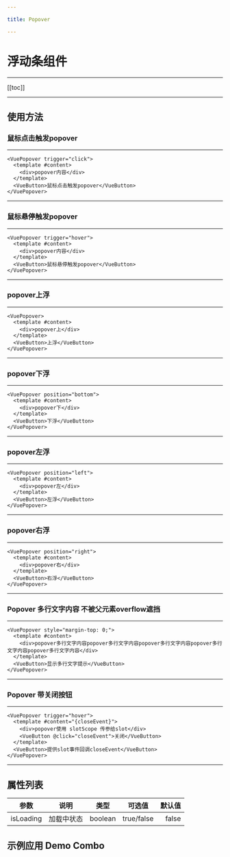 ```yaml
---

title: Popover

---
```


# 浮动条组件

---

[[toc]]

---

## 使用方法

### 鼠标点击触发popover

---

<ClientOnly>

<popover-click></popover-click>

</ClientOnly>

```vue
<VuePopover trigger="click">
  <template #content>
    <div>popover内容</div>
  </template>
  <VueButton>鼠标点击触发popover</VueButton>
</VuePopover>
```

---

### 鼠标悬停触发popover

---

<ClientOnly>

<popover-hover></popover-hover>

</ClientOnly>

```vue
<VuePopover trigger="hover">
  <template #content>
    <div>popover内容</div>
  </template>
  <VueButton>鼠标悬停触发popover</VueButton>
</VuePopover>
```

---

### popover上浮

---

<ClientOnly>

<popover-up></popover-up>

</ClientOnly>

```vue
<VuePopover>
  <template #content>
    <div>popover上</div>
  </template>
  <VueButton>上浮</VueButton>
</VuePopover>
```

---

### popover下浮

---

<ClientOnly>

<popover-down></popover-down>

</ClientOnly>

```vue
<VuePopover position="bottom">
  <template #content>
    <div>popover下</div>
  </template>
  <VueButton>下浮</VueButton>
</VuePopover>
```

---

### popover左浮

---

<ClientOnly>

<popover-left></popover-left>

</ClientOnly>

```vue
<VuePopover position="left">
  <template #content>
    <div>popover左</div>
  </template>
  <VueButton>左浮</VueButton>
</VuePopover>
```

---

### popover右浮

---

<ClientOnly>

<popover-right></popover-right>

</ClientOnly>

```vue
<VuePopover position="right">
  <template #content>
    <div>popover右</div>
  </template>
  <VueButton>右浮</VueButton>
</VuePopover>
```

---

### Popover 多行文字内容 不被父元素overflow遮挡

---

<ClientOnly>

<popover-multi></popover-multi>

</ClientOnly>

```vue
<VuePopover style="margin-top: 0;">
  <template #content>
    <div>popover多行文字内容popover多行文字内容popover多行文字内容popover多行文字内容popover多行文字内容</div>
  </template>
  <VueButton>显示多行文字提示</VueButton>
</VuePopover>
```

---

### Popover 带关闭按钮

---

<ClientOnly>

<popover-close></popover-close>

</ClientOnly>

```vue
<VuePopover trigger="hover">
  <template #content="{closeEvent}">
    <div>popover使用 slotScope 传参给slot</div>
    <VueButton @click="closeEvent">关闭</VueButton>
  </template>
  <VueButton>提供slot事件回调closeEvent</VueButton>
</VuePopover>
```

---

## 属性列表

| 参数       |  说明   | 类型 | 可选值 | 默认值 |
| --------- |:----------:|:------:|:-----:|-----:|
| isLoading      |  加载中状态 | boolean  |  true/false | false |

## 示例应用 Demo Combo

